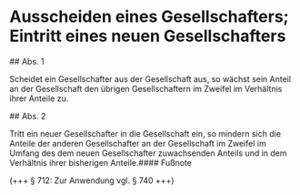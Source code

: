 # Ausscheiden eines Gesellschafters; Eintritt eines neuen Gesellschafters



\#\# Abs. 1

 Scheidet ein Gesellschafter aus der Gesellschaft aus, so wächst sein Anteil an der Gesellschaft den übrigen Gesellschaftern im Zweifel im Verhältnis ihrer Anteile zu.

\#\# Abs. 2

 Tritt ein neuer Gesellschafter in die Gesellschaft ein, so mindern sich die Anteile der anderen Gesellschafter an der Gesellschaft im Zweifel im Umfang des dem neuen Gesellschafter zuwachsenden Anteils und in dem Verhältnis ihrer bisherigen Anteile.#### Fußnote

(\+\+\+ § 712: Zur Anwendung vgl. § 740 \+\+\+) 

